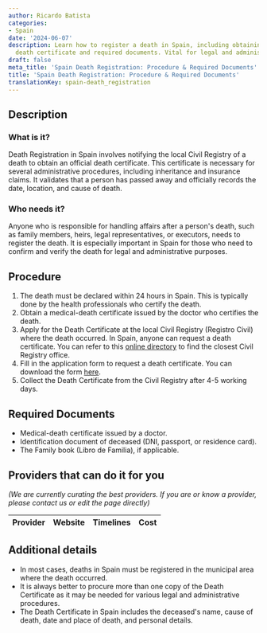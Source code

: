 ```yaml
---
author: Ricardo Batista
categories:
- Spain
date: '2024-06-07'
description: Learn how to register a death in Spain, including obtaining the official
  death certificate and required documents. Vital for legal and administrative purposes.
draft: false
meta_title: 'Spain Death Registration: Procedure & Required Documents'
title: 'Spain Death Registration: Procedure & Required Documents'
translationKey: spain-death_registration
---
```



## Description
### What is it?
Death Registration in Spain involves notifying the local Civil Registry of a death to obtain an official death certificate. This certificate is necessary for several administrative procedures, including inheritance and insurance claims. It validates that a person has passed away and officially records the date, location, and cause of death.

### Who needs it?
Anyone who is responsible for handling affairs after a person's death, such as family members, heirs, legal representatives, or executors, needs to register the death. It is especially important in Spain for those who need to confirm and verify the death for legal and administrative purposes.

## Procedure
1. The death must be declared within 24 hours in Spain. This is typically done by the health professionals who certify the death.
2. Obtain a medical-death certificate issued by the doctor who certifies the death.
3. Apply for the Death Certificate at the local Civil Registry (Registro Civil) where the death occurred. In Spain, anyone can request a death certificate. 
   You can refer to this [online directory](http://www.mjusticia.gob.es/cs/Satellite/Portal/en/ciudadanos/tramites-gestiones-personales) to find the closest Civil Registry office.
4. Fill in the application form to request a death certificate. You can download the form [here](http://www.mjusticia.gob.es/cs/Satellite/Portal/va/ciudadanos/tramites-gestiones-personales/certificado-defuncion).
5. Collect the Death Certificate from the Civil Registry after 4-5 working days.

## Required Documents
- Medical-death certificate issued by a doctor.
- Identification document of deceased (DNI, passport, or residence card).
- The Family book (Libro de Familia), if applicable.

## Providers that can do it for you

_(We are currently curating the best providers. If you are or know a provider, please contact us or edit the page directly)_

| Provider        |     Website     |     Timelines    |       Cost      |
| --------------- | --------------- |  :-------------: | :-------------: |

## Additional details
- In most cases, deaths in Spain must be registered in the municipal area where the death occurred.
- It is always better to procure more than one copy of the Death Certificate as it may be needed for various legal and administrative procedures.
- The Death Certificate in Spain includes the deceased's name, cause of death, date and place of death, and personal details.